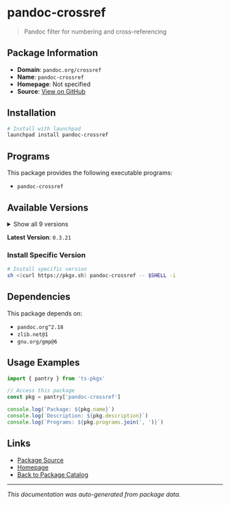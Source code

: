 # pandoc-crossref

> Pandoc filter for numbering and cross-referencing

## Package Information

- **Domain**: `pandoc.org/crossref`
- **Name**: `pandoc-crossref`
- **Homepage**: Not specified
- **Source**: [View on GitHub](https://github.com/pkgxdev/pantry/tree/main/projects/pandoc.org/crossref/package.yml)

## Installation

```bash
# Install with launchpad
launchpad install pandoc-crossref
```

## Programs

This package provides the following executable programs:

- `pandoc-crossref`

## Available Versions

<details>
<summary>Show all 9 versions</summary>

- `0.3.21`, `0.3.20`, `0.3.19`, `0.3.18.2`, `0.3.18.1`
- `0.3.17.1`, `0.3.17.0`, `0.3.16.0`, `0.3.15.2`

</details>

**Latest Version**: `0.3.21`

### Install Specific Version

```bash
# Install specific version
sh <(curl https://pkgx.sh) pandoc-crossref -- $SHELL -i
```

## Dependencies

This package depends on:

- `pandoc.org^2.18`
- `zlib.net@1`
- `gnu.org/gmp@6`

## Usage Examples

```typescript
import { pantry } from 'ts-pkgx'

// Access this package
const pkg = pantry['pandoc-crossref']

console.log(`Package: ${pkg.name}`)
console.log(`Description: ${pkg.description}`)
console.log(`Programs: ${pkg.programs.join(', ')}`)
```

## Links

- [Package Source](https://github.com/pkgxdev/pantry/tree/main/projects/pandoc.org/crossref/package.yml)
- [Homepage](#)
- [Back to Package Catalog](../../../package-catalog.md)

---

*This documentation was auto-generated from package data.*
